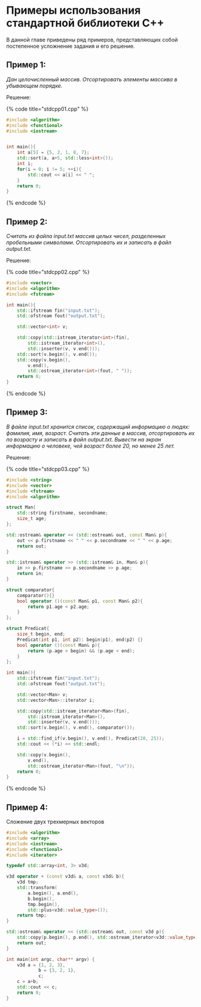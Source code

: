 # Примеры использования стандартной библиотеки С++

В данной главе приведены ряд примеров, представляющих собой постепенное усложнение задания и его решение.

## Пример 1: 

_Дан целочисленный массив. Отсортировать элементы массива в убывающем порядке._

Решение:

{% code title="stdcpp01.cpp" %}
```cpp
#include <algorithm>
#include <functional>
#include <iostream>


int main(){
    int a[5] = {5, 2, 1, 8, 7};
    std::sort(a, a+5, std::less<int>());
    int i;
    for(i = 0; i != 5; ++i){
        std::cout << a[i] << " ";
    }
    return 0;
}
```
{% endcode %}

## Пример 2: 

_Считать из файла input.txt массив целых чисел, разделенных пробельными символами. Отсортировать их и записать в файл output.txt._

Решение:

{% code title="stdcpp02.cpp" %}
```cpp
#include <vector>
#include <algorithm>
#include <fstream>

int main(){
    std::ifstream fin("input.txt");
    std::ofstream fout("output.txt");

    std::vector<int> v;

    std::copy(std::istream_iterator<int>(fin), 
        std::istream_iterator<int>(),
        std::inserter(v, v.end()));
    std::sort(v.begin(), v.end());
    std::copy(v.begin(), 
        v.end(), 
        std::ostream_iterator<int>(fout, " "));
    return 0;
}
```
{% endcode %}

## Пример 3: 

_В файле input.txt хранится список, содержащий информацию о людях: фамилия, имя, возраст. Считать эти данные в массив, отсортировать их по возрасту и записать в файл output.txt. Вывести на экран информацию о человеке, чей возраст более 20, но менее 25 лет._

Решение:

{% code title="stdcpp03.cpp" %}
```cpp
#include <string>
#include <vector>
#include <fstream>
#include <algorithm>

struct Man{
    std::string firstname, secondname;
    size_t age;
};

std::ostream& operator << (std::ostream& out, const Man& p){
    out << p.firstname << " " << p.secondname << " " << p.age;
    return out;
}

std::istream& operator >> (std::istream& in, Man& p){
    in >> p.firstname >> p.secondname >> p.age;
    return in;
}

struct comparator{
    comparator(){}
    bool operator ()(const Man& p1, const Man& p2){
        return p1.age < p2.age;
    }
};

struct Predicat{
    size_t begin, end;
    Predicat(int p1, int p2): begin(p1), end(p2) {}
    bool operator ()(const Man& p){
        return (p.age > begin) && (p.age < end);
    }
};

int main(){
    std::ifstream fin("input.txt");
    std::ofstream fout("output.txt");

    std::vector<Man> v;
    std::vector<Man>::iterator i;

    std::copy(std::istream_iterator<Man>(fin), 
        std::istream_iterator<Man>(),
        std::inserter(v, v.end()));
    std::sort(v.begin(), v.end(), comparator());

    i = std::find_if(v.begin(), v.end(), Predicat(20, 25));
    std::cout << (*i) << std::endl;

    std::copy(v.begin(), 
        v.end(), 
        std::ostream_iterator<Man>(fout, "\n"));
    return 0;
}
```
{% endcode %}

##  Пример 4:

Сложение двух трехмерных векторов

```cpp
#include <algorithm>
#include <array>
#include <iostream>
#include <functional>
#include <iterator>

typedef std::array<int, 3> v3d;

v3d operator + (const v3d& a, const v3d& b){
    v3d tmp;
    std::transform(
        a.begin(), a.end(), 
        b.begin(), 
        tmp.begin(), 
        std::plus<v3d::value_type>());
    return tmp;
}

std::ostream& operator << (std::ostream& out, const v3d p){
    std::copy(p.begin(), p.end(), std::ostream_iterator<v3d::value_type>(out, " "));
    return out;
}

int main(int argc, char** argv) {
    v3d a = {1, 2, 3},
            b = {3, 2, 1},
            c;
    c = a+b;
    std::cout << c;
    return 0;
}
```

